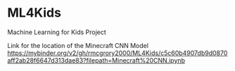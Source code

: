 # ML4Kids
Machine Learning for Kids Project

Link for the location of the Minecraft CNN Model
https://mybinder.org/v2/gh/rmcgrory2000/ML4Kids/c5c60b4907db9d0870aff2ab28f6647d313dae83?filepath=Minecraft%20CNN.ipynb

